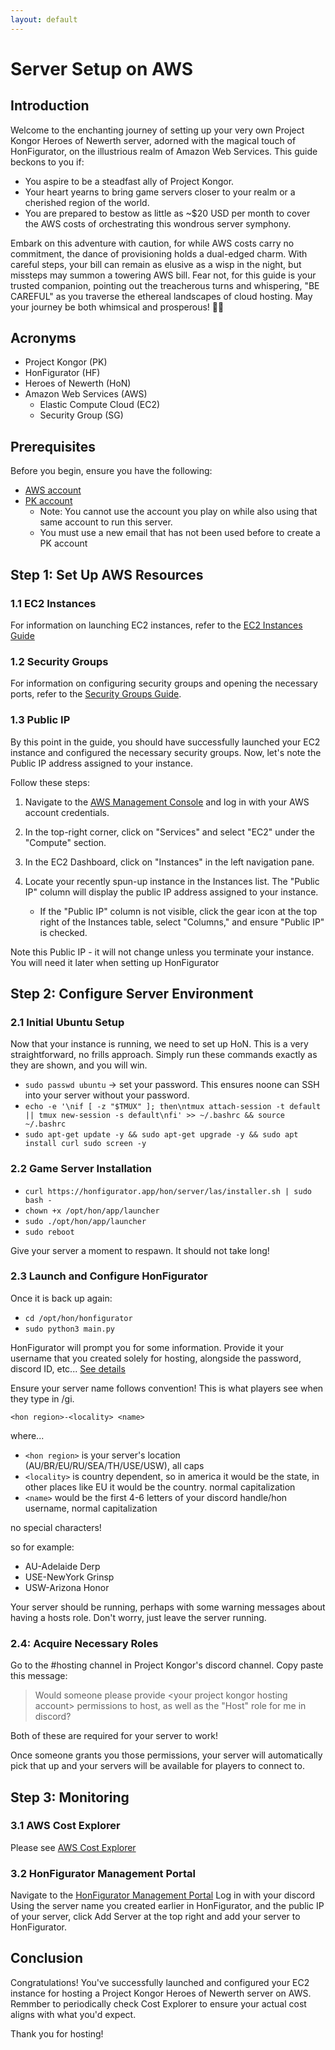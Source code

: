 ```yaml
---
layout: default
---
```


# Server Setup on AWS

## Introduction

Welcome to the enchanting journey of setting up your very own Project Kongor Heroes of Newerth server, adorned with the magical touch of HonFigurator, on the illustrious realm of Amazon Web Services. This guide beckons to you if:

- You aspire to be a steadfast ally of Project Kongor.
- Your heart yearns to bring game servers closer to your realm or a cherished region of the world.
- You are prepared to bestow as little as ~$20 USD per month to cover the AWS costs of orchestrating this wondrous server symphony.

Embark on this adventure with caution, for while AWS costs carry no commitment, the dance of provisioning holds a dual-edged charm. With careful steps, your bill can remain as elusive as a wisp in the night, but missteps may summon a towering AWS bill. Fear not, for this guide is your trusted companion, pointing out the treacherous turns and whispering, "BE CAREFUL" as you traverse the ethereal landscapes of cloud hosting. May your journey be both whimsical and prosperous! 🚀🔮

## Acronyms

- Project Kongor (PK)
- HonFigurator (HF)
- Heroes of Newerth (HoN)
- Amazon Web Services (AWS)
  - Elastic Compute Cloud (EC2)
  - Security Group (SG)

## Prerequisites

Before you begin, ensure you have the following:

- [AWS account](/docs/aws-account.md)
- [PK account](/docs/project-kongor-account.md)
  - Note: You cannot use the account you play on while also using that same account to run this server.
  - You must use a new email that has not been used before to create a PK account

## Step 1: Set Up AWS Resources

### 1.1 EC2 Instances

For information on launching EC2 instances, refer to the [EC2 Instances Guide](/docs/ec2-instances.md)

### 1.2 Security Groups

For information on configuring security groups and opening the necessary ports, refer to the [Security Groups Guide](/docs/security-groups.md).

### 1.3 Public IP

By this point in the guide, you should have successfully launched your EC2 instance and configured the necessary security groups. Now, let's note the Public IP address assigned to your instance.

Follow these steps:

1. Navigate to the [AWS Management Console](https://aws.amazon.com/) and log in with your AWS account credentials.

2. In the top-right corner, click on "Services" and select "EC2" under the "Compute" section.

3. In the EC2 Dashboard, click on "Instances" in the left navigation pane.

4. Locate your recently spun-up instance in the Instances list. The "Public IP" column will display the public IP address assigned to your instance.

   - If the "Public IP" column is not visible, click the gear icon at the top right of the Instances table, select "Columns," and ensure "Public IP" is checked.

Note this Public IP - it will not change unless you terminate your instance. You will need it later when setting up HonFigurator

## Step 2: Configure Server Environment

### 2.1 Initial Ubuntu Setup

Now that your instance is running, we need to set up HoN. This is a very straightforward, no frills approach. Simply run these commands exactly as they are shown, and you will win.

- `sudo passwd ubuntu` -> set your password. This ensures noone can SSH into your server without your password.
- `echo -e '\nif [ -z "$TMUX" ]; then\ntmux attach-session -t default || tmux new-session -s default\nfi' >> ~/.bashrc && source ~/.bashrc`
- `sudo apt-get update -y && sudo apt-get upgrade -y && sudo apt install curl sudo screen -y`

### 2.2 Game Server Installation

- `curl https://honfigurator.app/hon/server/las/installer.sh | sudo bash -`
- `chown +x /opt/hon/app/launcher`
- `sudo ./opt/hon/app/launcher`
- `sudo reboot`

Give your server a moment to respawn. It should not take long!

### 2.3 Launch and Configure HonFigurator

Once it is back up again:

- `cd /opt/hon/honfigurator`
- `sudo python3 main.py`

HonFigurator will prompt you for some information. Provide it your username that you created solely for hosting, alongside the password, discord ID, etc...
[See details](https://github.com/HoNfigurator/HoNfigurator-Central)

Ensure your server name follows convention! This is what players see when they type in /gi.

`<hon region>-<locality> <name>`

where...

- `<hon region>` is your server's location (AU/BR/EU/RU/SEA/TH/USE/USW), all caps
- `<locality>` is country dependent, so in america it would be the state, in other places like EU it would be the country. normal capitalization
- `<name>` would be the first 4-6 letters of your discord handle/hon username, normal capitalization

no special characters!

so for example:

- AU-Adelaide Derp
- USE-NewYork Grinsp
- USW-Arizona Honor

Your server should be running, perhaps with some warning messages about having a hosts role. Don't worry, just leave the server running.

### 2.4: Acquire Necessary Roles

Go to the #hosting channel in Project Kongor's discord channel. Copy paste this message:

> Would someone please provide \<your project kongor hosting account\> permissions to host, as well as the "Host" role for me in discord?

Both of these are required for your server to work!

Once someone grants you those permissions, your server will automatically pick that up and your servers will be available for players to connect to.

## Step 3: Monitoring

### 3.1 AWS Cost Explorer

Please see [AWS Cost Explorer](/docs/aws-cost-explorer.md)

### 3.2 HonFigurator Management Portal

Navigate to the [HonFigurator Management Portal](https://management.honfigurator.app/login)
Log in with your discord
Using the server name you created earlier in HonFigurator, and the public IP of your server, click Add Server at the top right and add your server to HonFigurator.

## Conclusion

Congratulations! You've successfully launched and configured your EC2 instance for hosting a Project Kongor Heroes of Newerth server on AWS.
Remmber to periodically check Cost Explorer to ensure your actual cost aligns with what you'd expect.

Thank you for hosting!
